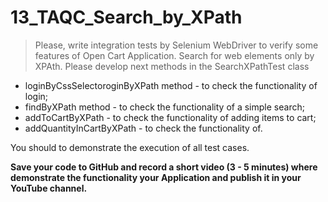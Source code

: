 # 13_TAQC_Search_by_XPath

> Please, write integration tests by Selenium WebDriver to verify some features of Open Cart Application.
Search for web elements only by XPAth.
Please develop next methods in the SearchXPathTest class

- loginByCssSelectoroginByXPath method - to check the functionality of login;
- findByXPath method - to check the functionality of a simple search;
- addToCartByXPath - to check the functionality of adding items to cart;
- addQuantityInCartByXPath - to check the functionality of.

You should to demonstrate the execution of all test cases.

**Save your code to GitHub and record a short video (3 - 5 minutes) where demonstrate the functionality your Application and publish it in your YouTube channel.**
